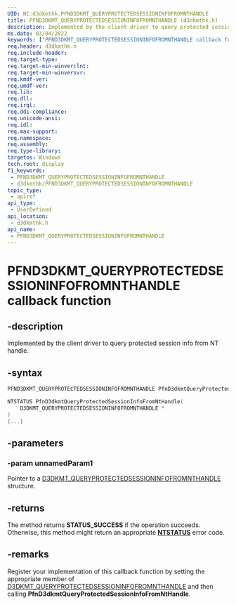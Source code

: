 ```yaml
---
UID: NC:d3dkmthk.PFND3DKMT_QUERYPROTECTEDSESSIONINFOFROMNTHANDLE
title: PFND3DKMT_QUERYPROTECTEDSESSIONINFOFROMNTHANDLE (d3dkmthk.h)
description: Implemented by the client driver to query protected session info from NT handle.
ms.date: 03/04/2022
keywords: ["PFND3DKMT_QUERYPROTECTEDSESSIONINFOFROMNTHANDLE callback function"]
req.header: d3dkmthk.h
req.include-header: 
req.target-type: 
req.target-min-winverclnt: 
req.target-min-winversvr: 
req.kmdf-ver: 
req.umdf-ver: 
req.lib: 
req.dll: 
req.irql: 
req.ddi-compliance: 
req.unicode-ansi: 
req.idl: 
req.max-support: 
req.namespace: 
req.assembly: 
req.type-library: 
targetos: Windows
tech.root: display
f1_keywords:
 - PFND3DKMT_QUERYPROTECTEDSESSIONINFOFROMNTHANDLE
 - d3dkmthk/PFND3DKMT_QUERYPROTECTEDSESSIONINFOFROMNTHANDLE
topic_type:
 - apiref
api_type:
 - UserDefined
api_location:
 - d3dkmthk.h
api_name:
 - PFND3DKMT_QUERYPROTECTEDSESSIONINFOFROMNTHANDLE
---
```


# PFND3DKMT_QUERYPROTECTEDSESSIONINFOFROMNTHANDLE callback function

## -description

Implemented by the client driver to query protected session info from NT handle.

## -syntax

```cpp
PFND3DKMT_QUERYPROTECTEDSESSIONINFOFROMNTHANDLE PfnD3dkmtQueryProtectedSessionInfoFromNtHandle;

NTSTATUS PfnD3dkmtQueryProtectedSessionInfoFromNtHandle(
    D3DKMT_QUERYPROTECTEDSESSIONINFOFROMNTHANDLE *
)
{...}
```

## -parameters

### -param unnamedParam1

Pointer to a [D3DKMT_QUERYPROTECTEDSESSIONINFOFROMNTHANDLE](ns-d3dkmthk-_d3dkmt_queryprotectedsessioninfofromnthandle.md) structure.

## -returns

The method returns **STATUS_SUCCESS** if the operation succeeds. Otherwise, this method might return an appropriate **[NTSTATUS](/windows-hardware/drivers/kernel/ntstatus-values)** error code.

## -remarks

Register your implementation of this callback function by setting the appropriate member of [D3DKMT_QUERYPROTECTEDSESSIONINFOFROMNTHANDLE](ns-d3dkmthk-_d3dkmt_queryprotectedsessioninfofromnthandle.md) and then calling **PfnD3dkmtQueryProtectedSessionInfoFromNtHandle**.
